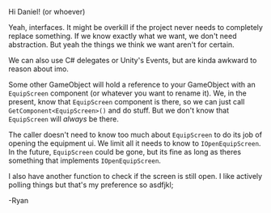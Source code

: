 Hi Daniel! (or whoever)

Yeah, interfaces. It might be overkill if the project never needs to completely replace something.
If we know exactly what we want, we don't need abstraction.
But yeah the things we think we want aren't for certain.

We can also use C# delegates or Unity's Events, but are kinda awkward to reason about imo.

Some other GameObject will hold a reference to your GameObject with an `EquipScreen` component
(or whatever you want to rename it). We, in the present, know that `EquipScreen` component is there, so
we can just call `GetComponent<EquipScreen>()` and do stuff. But we don't know that `EquipScreen` will *always* be there.

The caller doesn't need to know too much about `EquipScreen` to do its job of opening the equipment ui.
We limit all it needs to know to `IOpenEquipScreen`. In the future, `EquipScreen` could be gone, but
its fine as long as theres something that implements `IOpenEquipScreen`.

I also have another function to check if the screen is still open.
I like actively polling things but that's my preference so asdfjkl;

-Ryan